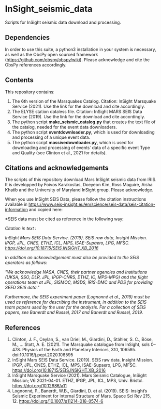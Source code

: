 # InSight_seismic_data
Scripts for InSight seismic data download and processing.

## Dependencies

In order to use this suite, a python3 installation in your system is necessary, as well as the ObsPy open sourced framework (https://github.com/obspy/obspy/wiki). Please acknowledge and cite the ObsPy references accordingly.

## Contents

This repository contains:

1. The 6th version of the Marsquakes Catalog. Citation: InSight Marsquake Service (2021). Use the link for the download and cite accordingly.
2. The ELYSE station dataless file. Citation: InSight MARS SEIS Data Service (2019). Use the link for the download and cite accordingly.
3. The python script **make_seismic_catalog.py** that creates the text file of the catalog, needed for the event data downloaders.
4. The python script **eventdownloader.py**, which is used for downloading and processing of a unique event data.
5. The python script **massivedownloader.py**, which is used for downloading and processing of events' data of a specific event Type and Quality (see Clinton et al., 2021 for details).

## Citations and acknowledgements

The scripts of this repository download Mars InSight seismic data from IRIS. It is developped by Foivos Karakostas, Doeyeon Kim, Ross Maguire, Aisha Khatib and the University of Maryland InSight group. Please acknowledge.

When you use InSight SEIS Data, please follow the citation instructions available in https://www.seis-insight.eu/en/science/seis-data/seis-citation-information and copied here:

  *SEIS data must be cited as reference in the following way:

  *Citation in text :*

  *InSight Mars SEIS Data Service. (2019). SEIS raw data, Insight Mission. IPGP, JPL, CNES, ETHZ, ICL, MPS, ISAE-Supaero, LPG, MFSC. https://doi.org/10.18715/SEIS.INSIGHT.XB_2016*

  *In addition an acknowledgement must also be provided to the SEIS operators as follows:*

  *"We acknowledge NASA, CNES, their partner agencies and Institutions (UKSA, SSO, DLR, JPL, IPGP-CNRS, ETHZ, IC, MPS-MPG) and the flight operations team at JPL, SISMOC, MSDS, IRIS-DMC and PDS for providing SEED SEIS data."*
  
  *Furthermore, the SEIS experiment paper (Lognonné et al., 2019) must be used as reference for describing the instrument, in addition to the SEIS team papers used by the user for the analysis. For a collection of SEIS papers, see Banerdt and Russel, 2017 and Banerdt and Russel, 2019.*

## References

1. Clinton, J. F., Ceylan, S., van Driel, M., Giardini, D., Stähler, S. C., Böse, M., … Stott, A. E. (2021). The Marsquake catalogue from InSight, sols 0–478. Physics of the Earth and Planetary Interiors, 310, 106595. doi:10.1016/j.pepi.2020.106595
2. InSight Mars SEIS Data Service. (2019). SEIS raw data, Insight Mission. IPGP, JPL, CNES, ETHZ, ICL, MPS, ISAE-Supaero, LPG, MFSC. https://doi.org/10.18715/SEIS.INSIGHT.XB_2016
3. InSight Marsquake Service (2021). Mars Seismic Catalogue, InSight Mission; V6 2021-04-01. ETHZ, IPGP, JPL, ICL, MPS, Univ. Bristol. https://doi.org/10.12686/a11
4. Lognonné, P., Banerdt, W.B., Giardini, D. et al. (2019). SEIS: Insight’s Seismic Experiment for Internal Structure of Mars. Space Sci Rev 215, 12. https://doi.org/10.1007/s11214-018-0574-6

